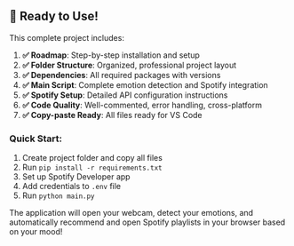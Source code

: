 ## 🚀 Ready to Use!

This complete project includes:

1. **✅ Roadmap**: Step-by-step installation and setup
2. **✅ Folder Structure**: Organized, professional project layout
3. **✅ Dependencies**: All required packages with versions
4. **✅ Main Script**: Complete emotion detection and Spotify integration
5. **✅ Spotify Setup**: Detailed API configuration instructions
6. **✅ Code Quality**: Well-commented, error handling, cross-platform
7. **✅ Copy-paste Ready**: All files ready for VS Code

### Quick Start:
1. Create project folder and copy all files
2. Run `pip install -r requirements.txt`
3. Set up Spotify Developer app
4. Add credentials to `.env` file
5. Run `python main.py`

The application will open your webcam, detect your emotions, and automatically recommend and open Spotify playlists in your browser based on your mood!
